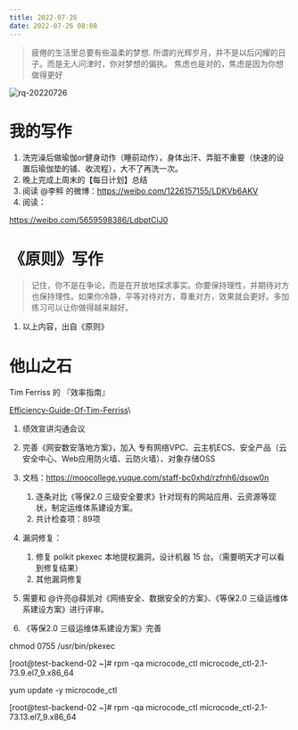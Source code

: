 ```yaml
---
title: 2022-07-26
date: 2022-07-26 08:08
---
```


> 疲倦的生活里总要有些温柔的梦想.
> 所谓的光辉岁月，并不是以后闪耀的日子。而是无人问津时，你对梦想的偏执。
> 焦虑也是对的，焦虑是因为你想做得更好

![rq-20220726](http://images.iotop.work/uPic/20220726-rq-20220726.jpg)

# 我的写作

1. 洗完澡后做瑜伽or健身动作（睡前动作），身体出汗、弄脏不重要（快速的设置后瑜伽垫的铺、收流程），大不了再洗一次。
2. 晚上完成上周末的【每日计划】总结
3. 阅读 @李鲆 的微博：https://weibo.com/1226157155/LDKVb6AKV
4. 阅读： 

https://weibo.com/5659598386/LdbptCiJ0

# 《原则》写作

> 记住，你不是在争论，而是在开放地探求事实。你要保持理性，并期待对方也保持理性。如果你冷静，平等对待对方，尊重对方，效果就会更好。多加练习可以让你做得越来越好。

1. 以上内容，出自《原则》


# 他山之石

Tim Ferriss 的 『效率指南』 ​​​​

[Efficiency-Guide-Of-Tim-Ferriss](http://images.iotop.work/uPic/20220725-Efficiency-Guide-Of-Tim-Ferriss.jpg)\



1. 绩效宣讲沟通会议

1. 完善《网安数安落地方案》，加入 专有网络VPC、云主机ECS、安全产品（云安全中心、Web应用防火墙、云防火墙）、对象存储OSS
2. 文档：https://moocollege.yuque.com/staff-bc0xhd/rzfnh6/dsow0n
   1. 逐条对比《等保2.0 三级安全要求》针对现有的网站应用、云资源等现状，制定运维体系建设方案。
   2. 共计检查项：89项
3. 漏洞修复：
   1. 修复 polkit pkexec 本地提权漏洞，设计机器 15 台。（需要明天才可以看到修复结果）
   2. 其他漏洞修复


1. 需要和 @许亮@薛凯对《网络安全、数据安全的方案》、《等保2.0 三级运维体系建设方案》进行评审。
2. 《等保2.0 三级运维体系建设方案》完善

chmod 0755 /usr/bin/pkexec


[root@test-backend-02 ~]# rpm -qa microcode_ctl 
microcode_ctl-2.1-73.9.el7_9.x86_64

 yum update -y microcode_ctl 



[root@test-backend-02 ~]# rpm -qa microcode_ctl 
microcode_ctl-2.1-73.13.el7_9.x86_64
